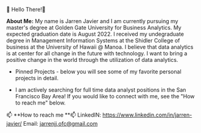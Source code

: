 👋 Hello There!👋 

**About Me:**
My name is Jarren Javier and I am currently pursuing my master's degree at Golden Gate University for Business Analytics. My expected graduation date is August 2022. I received my undegraduate degree in Management Information Systems at the Shidler College of business at the University of Hawaii @ Manoa. I believe that data  analytics is at center for all change in the future with technology. I want to bring a positive change in the world through the utilization of data analytics. 

- Pinned Projects - below you will see some of my favorite personal projects in detail.

- I am actively searching for full time data analyst positions in the San Francisco Bay Area! If you would like to connect with me, see the "How to reach me" below.


📫 **How to reach me **📫
LinkedIN: https://www.linkedin.com/in/jarren-javier/
Email: jarrenjj.ofc@gmail.com

